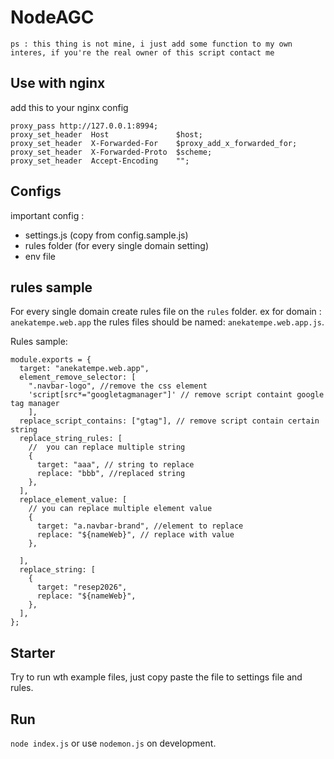 # NodeAGC

`ps : this thing is not mine, i just add some function to my own interes, if you're the real owner of this script contact me`

## Use with nginx

add this to your nginx config

```
proxy_pass http://127.0.0.1:8994;
proxy_set_header  Host               $host;
proxy_set_header  X-Forwarded-For    $proxy_add_x_forwarded_for;
proxy_set_header  X-Forwarded-Proto  $scheme;
proxy_set_header  Accept-Encoding    "";
```


## Configs

important config : 
- settings.js (copy from config.sample.js)
- rules folder (for every single domain setting)
- env file

## rules sample

For every single domain create rules file on the `rules` folder. ex for domain : `anekatempe.web.app` the rules files should be named: `anekatempe.web.app.js`.

Rules sample:
```
module.exports = {
  target: "anekatempe.web.app",
  element_remove_selector: [
    ".navbar-logo", //remove the css element
    'script[src*="googletagmanager"]' // remove script containt google tag manager
    ],  
  replace_script_contains: ["gtag"], // remove script contain certain string
  replace_string_rules: [
    //  you can replace multiple string
    {
      target: "aaa", // string to replace
      replace: "bbb", //replaced string
    },
  ],
  replace_element_value: [
    // you can replace multiple element value
    {
      target: "a.navbar-brand", //element to replace
      replace: "${nameWeb}", // replace with value
    },
    
  ],
  replace_string: [
    {
      target: "resep2026",
      replace: "${nameWeb}",
    },
  ],
};

```

## Starter

Try to run wth example files, just copy paste the file to settings file and rules.

## Run

`node index.js` or use `nodemon.js` on development.